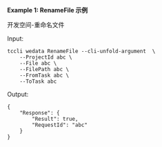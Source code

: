 **Example 1: RenameFile 示例**

开发空间-重命名文件

Input: 

```
tccli wedata RenameFile --cli-unfold-argument  \
    --ProjectId abc \
    --File abc \
    --FilePath abc \
    --FromTask abc \
    --ToTask abc
```

Output: 
```
{
    "Response": {
        "Result": true,
        "RequestId": "abc"
    }
}
```

